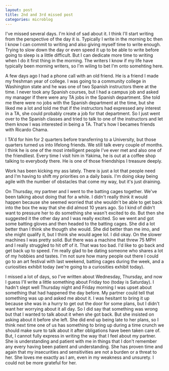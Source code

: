 ```yaml
---
layout: post
title: 2nd and 3rd missed post
categories: microblog
---
```


I've missed several days. I'm kind of sad about it. I think I'll start writing from the perspective of the day it is. Typically I write in the morning bc then I know I can commit to writing and also giving myself time to write enough. Trying to slow down the day or even speed it up to be able to write before going to sleep is a little difficult. But I can dedicate more time to writing when I do it first thing in the morning. The writers I know if my life have typically been morning writers, so I'm wiling to bet I'm onto somehting here.

A few days ago I had a phone call with an old friend. He is a friend I made my freshman year of college. I was going to a community college in Washington state and he was one of two Spanish instructors there at the time. I never took any Spanish courses, but I had a campus job and asked my manager if there were any TA jobs in the Spanish department. She told me there were no jobs with the Spanish department at the time, but she liked me a lot and told me that if the instructors had expressed any interest in a TA, she could probably create a job for that department. So I just went over to the Spanish classes and tried to talk to one of the instructors and let them know I was interested in being a TA. That's how I becames friends with Ricardo Chama. 

I TA'd for him for 2 quarters before transferring to a University, but those quarters turned us into lifelong friends. We still talk every couple of months. I think he is one of the most intelligent people I've ever met and also one of the friendliest. Every time I visit him in Yakima, he is out at a coffee shop talking to everybody there. He is one of those friendships I treasure deeply.

Work has been kicking my ass lately. There is just a lot that people need and I'm having to shift my priorities on a daily basis. I'm doing okay being agile with the number of obstacles that come my way, but it's just draining.

On Thursday, my partner and I went to the batting cages together. We've been talking about doing that for a while. I didn't really think it would happen because she seemed worried that she wouldn't be able to get back into the box the way that she did almost 10 years ago. So I kind of didn't want to pressure her to do something she wasn't excited to do. But then she suggested it the other day and I was really excited. So we went and got some batting gloves and then headed to the batting cages. She did a lot better than I think she thougth she would. She did better than me imo, and she might qualify it, but I think she would agee lol. I did okay. On the slower machines I was pretty solid. But there was a machine that threw 75 MPH and I really struggled to hit off of it. That was too bad. I'd like to go back and get back up to speed. I'm really glad to be dating someone who shares a lot of my hobbies and tastes. I'm not sure how many people out there I could go to an art festival with last weekend, batting cages during the week, and a curiosities exhibit today (we're going to a curiosities exhibit today).

I missed a lot of days, so I've written about Wednesday, Thursday, and now I guess I'll write a little something about Friday too (today is Saturday). I hadn't slept well Thursday night and Friday morning I was upset about something that had happened the day before. My partner could tell that something was up and asked me about it. I was hesitant to bring it up because she was in a hurry to get out the door for some plans, but I didn't want her worrying about it all day. So I did say that something was wrong but that I wanted to talk about it when she got back. But she insisted on asking about it before she left. She did end up being late to her plans, so I think next time one of us has something to bring up during a time crunch we should make sure to talk about it after obligations have been taken care of. But, I cannot fully express in writing the way that I feel about my partner. She is understanding and patient with me in things that I don't remember any every having been patient and understanding. She has proven time and again that my insecurities and sensitivities are not a burden or a threat to her. She loves me exactly as I am, even in my weakness and unsurety. I could not be more grateful for her.
